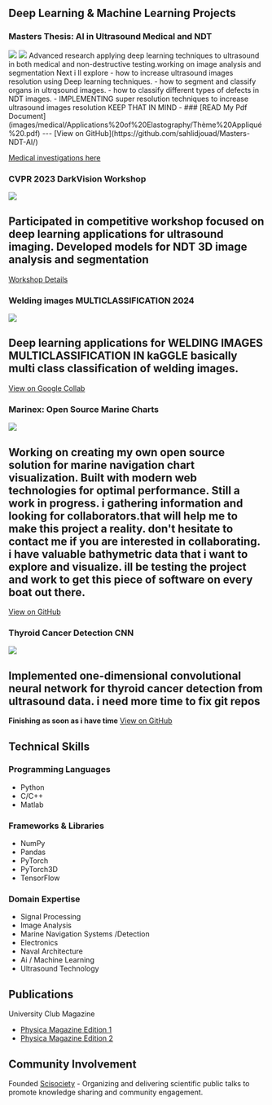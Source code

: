 ## Deep Learning & Machine Learning Projects

### Masters Thesis: AI in Ultrasound Medical and NDT
<img src="images/AI/1.jpg?raw=true"/>
<img src="images/medical/ApplicationsofElastography/Screenshot_2.png?raw=true"/>
Advanced research applying deep learning techniques to ultrasound in both medical and non-destructive testing.working on image analysis and segmentation Next i ll explore 
-   how to increase ultrasound images resolution using Deep learning techniques.
-   how to segment and classify organs in ultrqsound images.
-   how to classify different types of defects in NDT images.
-   IMPLEMENTING super resolution techniques to increase ultrasound images resolution KEEP THAT IN MIND
-   
### 
[READ My Pdf Document](images/medical/Applications%20of%20Elastography/Thème%20Appliqué%20.pdf)
---
[View on GitHub](https://github.com/sahlidjouad/Masters-NDT-AI/)

[Medical investigations here](https://sahlidjouad.github.io/projects_medical)

### CVPR 2023 DarkVision Workshop
<img src="images/AI/2.jpg?raw=true"/>

Participated in competitive workshop focused on deep learning applications for ultrasound imaging. Developed models for NDT 3D image analysis and segmentation 
---
[Workshop Details](https://www.cvpr2023-dl-ultrasound.com/)
### Welding images MULTICLASSIFICATION 2024  
<img src="images/AI/Screenshot_1.png?raw=true"/>

 Deep learning applications for WELDING IMAGES MULTICLASSIFICATION IN kaGGLE
basically multi class classification of welding images.
---
[View on Google Collab ](https://colab.research.google.com/drive/1rbCZELuMOTRg6xxD7YGBHFRCBVZd4Fu-?usp=sharing)


### Marinex: Open Source Marine Charts
<img src="images/Marine/1.jpg?raw=true"/>

Working on creating my own open source solution for marine navigation chart visualization. Built with modern web technologies for optimal performance.
Still a work in progress. i gathering information and looking for collaborators.that will help me to make this project a reality.
don't hesitate to contact me if you are interested in collaborating. 
i have valuable bathymetric data that i want to explore and visualize. ill be testing the project and work to get this piece of software on every boat out there.
---
[View on GitHub](https://github.com/sahlidjouad/Marinex)

### Thyroid Cancer Detection CNN
<img src="images/AI/3.jpg?raw=true"/>

Implemented one-dimensional convolutional neural network for thyroid cancer detection from ultrasound data.
i need  more time to fix git repos 
---
**Finishing as soon as i have time**
[View on GitHub](https://github.com/sahlidjouad/One-Dimension-CNN-for-thyroid-cancer)

## Technical Skills

### Programming Languages
- Python 
- C/C++
- Matlab

### Frameworks & Libraries
- NumPy
- Pandas
- PyTorch
- PyTorch3D
- TensorFlow


### Domain Expertise
- Signal Processing
- Image Analysis 
- Marine Navigation Systems /Detection
- Electronics
- Naval Architecture
- Ai / Machine Learning
- Ultrasound Technology

## Publications
University Club Magazine
- [Physica Magazine Edition 1](https://www.calameo.com/read/0051282113d00f28ad4d2)
- [Physica Magazine Edition 2](https://www.calameo.com/read/005128211073ff1b10349)

## Community Involvement

Founded [Scisociety](https://www.instagram.com/scisociety/) - Organizing and delivering scientific public talks to promote knowledge sharing and community engagement.

